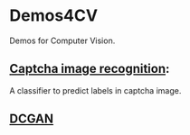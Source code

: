# Demos4CV
Demos for Computer Vision.

## [Captcha image recognition](https://github.com/wilkice/Demos4CV/tree/master/captcha_img_recognition): 
A classifier to predict labels in captcha image.

## [DCGAN](https://github.com/wilkice/Demos4CV/tree/master/GAN)







